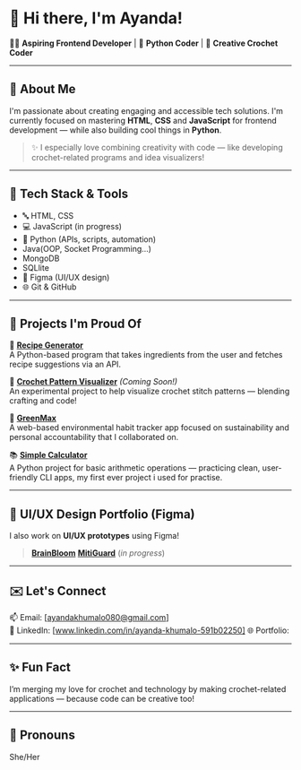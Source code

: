 # 👋 Hi there, I'm Ayanda!

👩‍💻 **Aspiring Frontend Developer** | 🐍 **Python Coder** | 🧶 **Creative Crochet Coder**

---

## 🌟 About Me
I'm passionate about creating engaging and accessible tech solutions. I'm currently focused on mastering **HTML**, **CSS** and **JavaScript** for frontend development — while also building cool things in **Python**.

> ✨ I especially love combining creativity with code — like developing crochet-related programs and idea visualizers!

---

## 🧰 Tech Stack & Tools
- 🔤 HTML, CSS
- 💻 JavaScript (in progress)
- 🐍 Python (APIs, scripts, automation)
- Java(OOP, Socket Programming...)
- MongoDB
- SQLlite
- 🎨 Figma (UI/UX design)
- 🌐 Git & GitHub

---

## 💼 Projects I'm Proud Of

🍳 [**Recipe Generator**](https://github.com/Ayyanda/recipe-generator)  
A Python-based program that takes ingredients from the user and fetches recipe suggestions via an API.

🧶 [**Crochet Pattern Visualizer**](#) *(Coming Soon!)*  
An experimental project to help visualize crochet stitch patterns — blending crafting and code!

🌱 [**GreenMax**](https://github.com/Ayyanda/GreenMax)  
A web-based environmental habit tracker app focused on sustainability and personal accountability that I collaborated on.

📚 [**Simple Calculator**](https://github.com/Ayyanda/simple-calculator)  
A Python project for basic arithmetic operations — practicing clean, user-friendly CLI apps, my first ever project i used for practise.

---

## 🎨 UI/UX Design Portfolio (Figma)
I also work on **UI/UX prototypes** using Figma!  
> [**BrainBloom**](https://www.figma.com/design/Jmj9874TkZcUoFjoJRFuai/BrainBloom?node-id=0-1&t=Gwm2KUnFd6vqvUxB-1)
> [**MitiGuard**](https://www.figma.com/design/unl3l9o6gs6eG1loOMNGmG/Untitled?t=Gwm2KUnFd6vqvUxB-1) (_in progress_)


---

## ✉️ Let's Connect
📫 Email: [ayandakhumalo080@gmail.com]  
💼 LinkedIn: [www.linkedin.com/in/ayanda-khumalo-591b02250]
🌐 Portfolio: [](#) 

---

## ✨ Fun Fact
I’m merging my love for crochet and technology by making crochet-related applications — because code can be creative too!

---

## 📌 Pronouns
She/Her
